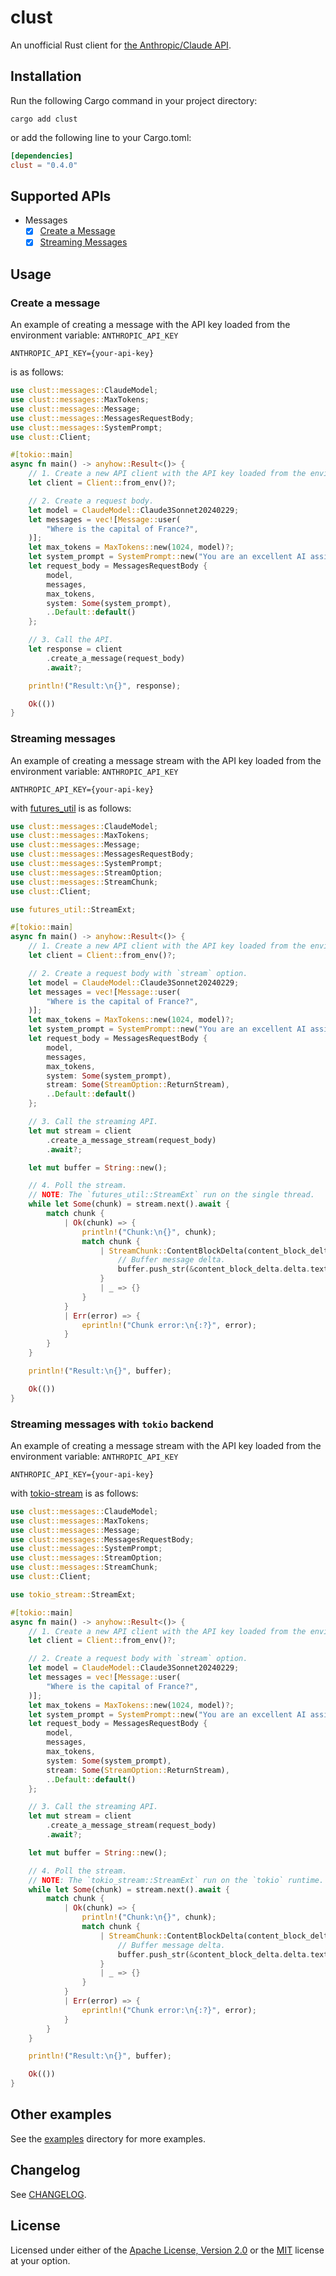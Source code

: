 # clust

An unofficial Rust client
for [the Anthropic/Claude API](https://docs.anthropic.com/claude/reference/getting-started-with-the-api).

## Installation

Run the following Cargo command in your project directory:

```shell
cargo add clust
```

or add the following line to your Cargo.toml:

```toml
[dependencies]
clust = "0.4.0"
```

## Supported APIs

- Messages
    - [x] [Create a Message](https://docs.anthropic.com/claude/reference/messages_post)
    - [x] [Streaming Messages](https://docs.anthropic.com/claude/reference/messages-streaming)

## Usage

### Create a message

An example of creating a message with the API key loaded from the environment variable: `ANTHROPIC_API_KEY`

```env
ANTHROPIC_API_KEY={your-api-key}
```

is as follows:

```rust
use clust::messages::ClaudeModel;
use clust::messages::MaxTokens;
use clust::messages::Message;
use clust::messages::MessagesRequestBody;
use clust::messages::SystemPrompt;
use clust::Client;

#[tokio::main]
async fn main() -> anyhow::Result<()> {
    // 1. Create a new API client with the API key loaded from the environment variable: `ANTHROPIC_API_KEY`.
    let client = Client::from_env()?;

    // 2. Create a request body.
    let model = ClaudeModel::Claude3Sonnet20240229;
    let messages = vec![Message::user(
        "Where is the capital of France?",
    )];
    let max_tokens = MaxTokens::new(1024, model)?;
    let system_prompt = SystemPrompt::new("You are an excellent AI assistant.");
    let request_body = MessagesRequestBody {
        model,
        messages,
        max_tokens,
        system: Some(system_prompt),
        ..Default::default()
    };

    // 3. Call the API.
    let response = client
        .create_a_message(request_body)
        .await?;

    println!("Result:\n{}", response);

    Ok(())
}
```

### Streaming messages

An example of creating a message stream with the API key loaded from the environment variable: `ANTHROPIC_API_KEY`

```env
ANTHROPIC_API_KEY={your-api-key}
```

with [futures_util](https://crates.io/crates/futures-util) is as follows:

```rust
use clust::messages::ClaudeModel;
use clust::messages::MaxTokens;
use clust::messages::Message;
use clust::messages::MessagesRequestBody;
use clust::messages::SystemPrompt;
use clust::messages::StreamOption;
use clust::messages::StreamChunk;
use clust::Client;

use futures_util::StreamExt;

#[tokio::main]
async fn main() -> anyhow::Result<()> {
    // 1. Create a new API client with the API key loaded from the environment variable: `ANTHROPIC_API_KEY`.
    let client = Client::from_env()?;

    // 2. Create a request body with `stream` option.
    let model = ClaudeModel::Claude3Sonnet20240229;
    let messages = vec![Message::user(
        "Where is the capital of France?",
    )];
    let max_tokens = MaxTokens::new(1024, model)?;
    let system_prompt = SystemPrompt::new("You are an excellent AI assistant.");
    let request_body = MessagesRequestBody {
        model,
        messages,
        max_tokens,
        system: Some(system_prompt),
        stream: Some(StreamOption::ReturnStream),
        ..Default::default()
    };

    // 3. Call the streaming API.
    let mut stream = client
        .create_a_message_stream(request_body)
        .await?;

    let mut buffer = String::new();

    // 4. Poll the stream.
    // NOTE: The `futures_util::StreamExt` run on the single thread.
    while let Some(chunk) = stream.next().await {
        match chunk {
            | Ok(chunk) => {
                println!("Chunk:\n{}", chunk);
                match chunk {
                    | StreamChunk::ContentBlockDelta(content_block_delta) => {
                        // Buffer message delta.
                        buffer.push_str(&content_block_delta.delta.text);
                    }
                    | _ => {}
                }
            }
            | Err(error) => {
                eprintln!("Chunk error:\n{:?}", error);
            }
        }
    }

    println!("Result:\n{}", buffer);

    Ok(())
}
```

### Streaming messages with `tokio` backend

An example of creating a message stream with the API key loaded from the environment variable: `ANTHROPIC_API_KEY`

```env
ANTHROPIC_API_KEY={your-api-key}
```

with [tokio-stream](https://docs.rs/tokio-stream/latest/tokio_stream/) is as follows:

```rust
use clust::messages::ClaudeModel;
use clust::messages::MaxTokens;
use clust::messages::Message;
use clust::messages::MessagesRequestBody;
use clust::messages::SystemPrompt;
use clust::messages::StreamOption;
use clust::messages::StreamChunk;
use clust::Client;

use tokio_stream::StreamExt;

#[tokio::main]
async fn main() -> anyhow::Result<()> {
    // 1. Create a new API client with the API key loaded from the environment variable: `ANTHROPIC_API_KEY`.
    let client = Client::from_env()?;

    // 2. Create a request body with `stream` option.
    let model = ClaudeModel::Claude3Sonnet20240229;
    let messages = vec![Message::user(
        "Where is the capital of France?",
    )];
    let max_tokens = MaxTokens::new(1024, model)?;
    let system_prompt = SystemPrompt::new("You are an excellent AI assistant.");
    let request_body = MessagesRequestBody {
        model,
        messages,
        max_tokens,
        system: Some(system_prompt),
        stream: Some(StreamOption::ReturnStream),
        ..Default::default()
    };

    // 3. Call the streaming API.
    let mut stream = client
        .create_a_message_stream(request_body)
        .await?;

    let mut buffer = String::new();

    // 4. Poll the stream.
    // NOTE: The `tokio_stream::StreamExt` run on the `tokio` runtime.
    while let Some(chunk) = stream.next().await {
        match chunk {
            | Ok(chunk) => {
                println!("Chunk:\n{}", chunk);
                match chunk {
                    | StreamChunk::ContentBlockDelta(content_block_delta) => {
                        // Buffer message delta.
                        buffer.push_str(&content_block_delta.delta.text);
                    }
                    | _ => {}
                }
            }
            | Err(error) => {
                eprintln!("Chunk error:\n{:?}", error);
            }
        }
    }

    println!("Result:\n{}", buffer);

    Ok(())
}
```

## Other examples

See the [examples](./examples) directory for more examples.

## Changelog

See [CHANGELOG](./CHANGELOG.md).

## License

Licensed under either of the [Apache License, Version 2.0](./LICENSE-APACHE) or the [MIT](./LICENSE-MIT) license at your
option.
